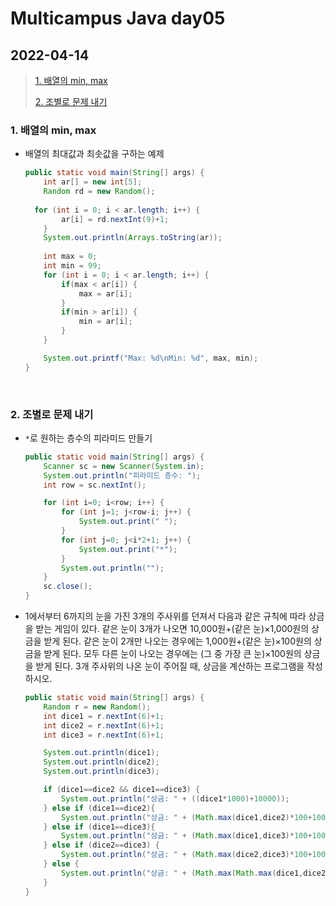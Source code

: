 # Multicampus Java day05

## 2022-04-14

>[1. 배열의 min, max](#1-배열의-min-max)
>
>[2. 조별로 문제 내기](#2-조별로-문제-내기)

### 1. 배열의 min, max

- 배열의 최대값과 최솟값을 구하는 예제

  ```java
  public static void main(String[] args) {
      int ar[] = new int[5];
      Random rd = new Random();
      
  	for (int i = 0; i < ar.length; i++) {
          ar[i] = rd.nextInt(9)+1;
      }
      System.out.println(Arrays.toString(ar));
      
      int max = 0;
      int min = 99;
      for (int i = 0; i < ar.length; i++) {
          if(max < ar[i]) {
              max = ar[i];
          }
          if(min > ar[i]) {
              min = ar[i];
          }
      }
  
      System.out.printf("Max: %d\nMin: %d", max, min);
  }
  ```

<br/>

### 2. 조별로 문제 내기

- `*`로 원하는 층수의 피라미드 만들기

  ```java
  public static void main(String[] args) {
      Scanner sc = new Scanner(System.in);
      System.out.println("피라미드 층수: ");
      int row = sc.nextInt();
  
      for (int i=0; i<row; i++) {
          for (int j=1; j<row-i; j++) {	
              System.out.print(" ");
          }
          for (int j=0; j<i*2+1; j++) {
              System.out.print("*");
          }
          System.out.println("");
      }
      sc.close();
  }
  ```

- 1에서부터 6까지의 눈을 가진 3개의 주사위를 던져서 다음과 같은 규칙에 따라 상금을 받는 게임이 있다. 같은 눈이 3개가 나오면 10,000원+(같은 눈)×1,000원의 상금을 받게 된다. 같은 눈이 2개만 나오는 경우에는 1,000원+(같은 눈)×100원의 상금을 받게 된다. 모두 다른 눈이 나오는 경우에는 (그 중 가장 큰 눈)×100원의 상금을 받게 된다. 3개 주사위의 나온 눈이 주어질 때, 상금을 계산하는 프로그램을 작성 하시오.

  ```java
  public static void main(String[] args) {
      Random r = new Random();
      int dice1 = r.nextInt(6)+1;
      int dice2 = r.nextInt(6)+1;
      int dice3 = r.nextInt(6)+1;
  
      System.out.println(dice1);
      System.out.println(dice2);
      System.out.println(dice3);
  
      if (dice1==dice2 && dice1==dice3) {
          System.out.println("상금: " + ((dice1*1000)+10000));
      } else if (dice1==dice2){
          System.out.println("상금: " + (Math.max(dice1,dice2)*100+1000));
      } else if (dice1==dice3){
          System.out.println("상금: " + (Math.max(dice1,dice3)*100+1000));
      } else if (dice2==dice3) {
          System.out.println("상금: " + (Math.max(dice2,dice3)*100+1000));
      } else {
          System.out.println("상금: " + (Math.max(Math.max(dice1,dice2),dice3)*100));
      }
  }
  ```

  